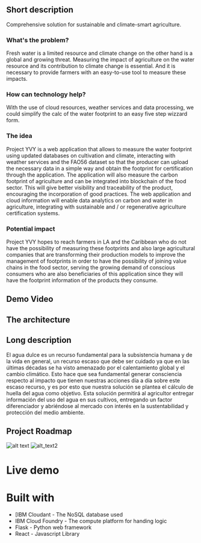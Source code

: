 ## Short description

Comprehensive solution for sustainable and climate-smart agriculture.

### What's the problem?

Fresh water is a limited resource and climate change on the other hand is a global and growing threat. Measuring the impact of agriculture on the water resource and its contribution to climate change is essential. And it is necessary to provide farmers with an easy-to-use tool to measure these impacts.

### How can technology help?

With the use of cloud resources, weather services and data processing, we could simplify the calc of the water footprint to an easy five step wizzard form. 

### The idea

Project YVY is a web application that allows to measure the water footprint using updated databases on cultivation and climate, interacting with weather services and the FAO56 dataset so that the producer can upload the necessary data in a simple way and obtain the footprint for certification through the application.
The application will also measure the carbon footprint of agriculture and can be integrated into blockchain of the food sector. This will give better visibility and traceability of the product, encouraging the incorporation of good practices. The web application and cloud information will enable data analytics on carbon and water in agriculture, integrating with sustainable and / or regenerative agriculture certification systems.

### Potential impact

Project YVY hopes to reach farmers in LA and the Caribbean who do not have the possibility of measuring these footprints and also large agricultural companies that are transforming their production models to improve the management of footprints in order to have the possibility of joining value chains in the food sector, serving the growing demand of conscious consumers who are also beneficiaries of this application since they will have the footprint information of the products they consume.  

## Demo Video

## The architecture

## Long description

El agua dulce es un recurso fundamental para la subsistencia humana y de la vida en general, un recurso escaso que debe ser cuidado ya que en las últimas décadas se ha visto amenazado por el calentamiento global y el cambio climático. 
Esto hace que sea fundamental generar consciencia respecto al impacto que tienen nuestras acciones día a día sobre este escaso recurso, y es por esto que nuestra solución se plantea el cálculo de huella del agua como objetivo. Esta solución permitirá al agricultor entregar información del uso del agua en sus cultivos, entregando un factor diferenciador y abriéndose al mercado con interés en la sustentabilidad y protección del medio ambiente. 

## Project Roadmap
![alt text](https://trello-attachments.s3.amazonaws.com/5ee3dc5411a25857a379cb87/688x1356/f098eaef4667bada90252336b22b9ebd/yvy1v1.1.jpg)
![alt_text2](https://trello-attachments.s3.amazonaws.com/5ee3dc5411a25857a379cb87/660x1844/11474f4865753099b18293530c01b3b7/yvy2v4.jpg)

# Live demo

# Built with

* [IBM Cloudant - The NoSQL database used
* IBM Cloud Foundry - The compute platform for handing logic
* Flask - Python web framework
* React - Javascript Library
